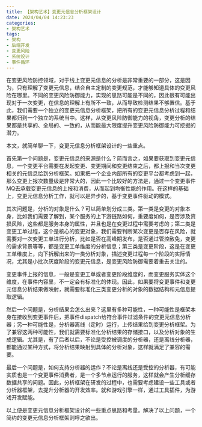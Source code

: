 ```yaml
---
title: 【架构艺术】变更元信息分析框架设计
date: 2024/04/04 14:23:23
categories:
- 架构艺术
tags:
- 架构
- 后端开发
- 变更风险
- 系统设计
- 事件循环
---
```


在变更风险防控领域，对于线上变更元信息的分析是非常重要的一部分，这是因为，只有理解了变更元信息，结合自主定制的变更规范，才能够知道具体的变更风险在哪里。不同的变更风险防御能力，实现的思路可能是不同的，因此很有可能出现对于一次变更，在信息的理解上有所不一致，从而导致检测结果不够置信。基于此，我们需要一个独立的变更元信息分析框架，把所有的变更元信息分析过程和结果都归到一个独立的系统当中。这样，从变更风险防御能力的视角，变更分析的结果都是共享的、全局的、一致的，从而能最大限度提升变更风险防御能力可挖掘的潜力。

本文，就简单聊一下，变更元信息分析框架设计的一些重点。

<!-- more -->

首先第一个问题是，变更元信息的来源是什么？简而言之，如果要获取到变更元信息，一个变更平台需要在发起变更、变更期间和变更结束之后，都上报和当次变更相关的元信息给到分析框架。如果把一个企业内部所有的变更平台都考虑到一起，那么变更上报次数量级是非常大的，因此一个比较好的方法是，通过一个变更事件MQ去承载变更元信息的上报和消费，从而起到均衡性能的作用。在这样的基础上，变更元信息分析工作，就可以是异步的，基于变更事件驱动的模式。

其次问题是，分析的对象是什么？可以简单划分成三类。第一类是变更的对象本身，比如我们需要了解到，某个服务的上下游链路如何，重要度如何，是否涉及资损风险，这些都是服务本身的属性，并且也是在变更过程中需要考虑的；第二类是变更工单过程，这个是核心的变更对象，我们需要判断某次变更是否存在风险，就需要对一次变更工单进行分析，比如是否在高峰期发布，是否通过管控赦免，变更的需求背景等等，都是变更工单维度的分析信息；第三类是变更阶段，这是在变更工单维度上，向下拆解出来的一类分析对象，描述变更过程每一个阶段的实际情况，尤其是小批次灰度阶段的变更元信息，是变更风险防御需要着重去关注的。

变更事件上报的信息，一般是变更工单或者变更阶段维度的，而变更服务实体这个维度，在事件内容里，不一定会有标准化的体现。因此，如果要将变更事件和变更元信息分析结果做映射，就需要标准化三类变更分析的对象的数据结构和元信息提取逻辑。

然后一个问题是，分析结果会怎么出来？这里有多种可能性，一种可能性是框架本身在接收到变更事件后，把事件dispatch给符合事件过滤条件的变更元信息分析器；另一种可能性是，分析器离线（定时）运行，上传结果给到变更分析框架。为了兼容这两种可能性，我们就需要标准化分析结果的存储接口，以及分析对象的生成逻辑。尤其是，有了后者以后，不论是受控被调度的分析器，还是离线分析器，都能通过某种方式，将分析结果映射到具体的分析对象，这样就满足了兼容的需要。

最后一个问题是，如何支持分析器的运作？不论是离线还是受控的分析器，有可能实质也是一个变更事件消费者，是一个多节点运行的服务，这样就会产生分析缓存数据共享的问题。因此，分析框架在研发的过程中，也需要考虑建设一些工具或者分析器框架，去提升分析器的开发效率。就和游戏引擎一样，通过工具插件，为游戏开发赋能。

以上便是变更元信息分析框架设计的一些重点思路和考量。解决了以上问题，一个简约的变更元信息分析框架则呼之欲出。
